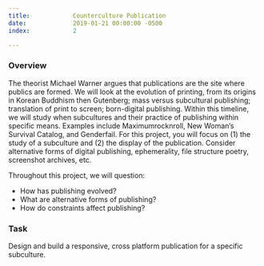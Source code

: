 ```yaml
---
title:            Counterculture Publication
date:             2019-01-21 00:00:00 -0500
index:            2

---
```


### Overview
The theorist Michael Warner argues that publications are the site where publics are formed. We will look at the evolution of printing, from its origins in Korean Buddhism then Gutenberg; mass versus subcultural publishing; translation of print to screen; born-digital publishing. Within this timeline, we will study when subcultures and their practice of publishing within specific means. Examples include Maximumrocknroll, New Woman’s Survival Catalog, and Genderfail. For this project, you will focus on (1) the study of a subculture and (2) the display of the publication. Consider alternative forms of digital publishing, ephemerality, file structure poetry, screenshot archives, etc.

Throughout this project, we will question:
- How has publishing evolved?
- What are alternative forms of publishing?
- How do constraints affect publishing?

### Task
Design and build a responsive, cross platform publication for a specific subculture.

